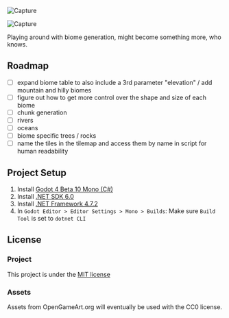 ![Capture](https://user-images.githubusercontent.com/6277739/209618445-046de476-a121-4d7c-a7ea-1318f1ab5755.PNG)

![Capture](https://user-images.githubusercontent.com/6277739/209635911-65b4ba2e-9813-4645-ac82-fba71e261a95.PNG)

Playing around with biome generation, might become something more, who knows.

## Roadmap
- [ ] expand biome table to also include a 3rd parameter "elevation" / add mountain and hilly biomes
- [ ] figure out how to get more control over the shape and size of each biome
- [ ] chunk generation
- [ ] rivers
- [ ] oceans
- [ ] biome specific trees / rocks
- [ ] name the tiles in the tilemap and access them by name in script for human readability 

## Project Setup
1. Install [Godot 4 Beta 10 Mono (C#)](https://godotengine.org/article/dev-snapshot-godot-4-0-beta-10#downloads)
2. Install [.NET SDK 6.0](https://dotnet.microsoft.com/en-us/download)
3. Install [.NET Framework 4.7.2](https://duckduckgo.com/?q=.net+framework+4.7.2)
4. In `Godot Editor > Editor Settings > Mono > Builds`: Make sure `Build Tool` is set to `dotnet CLI`

## License
### Project
This project is under the [MIT license](https://github.com/valkyrienyanko/Project2D/blob/main/LICENSE)

### Assets
Assets from OpenGameArt.org will eventually be used with the CC0 license.
